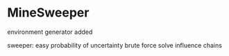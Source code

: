 # MineSweeper

environment generator added

sweeper:
easy probability of uncertainty
brute force solve influence chains
